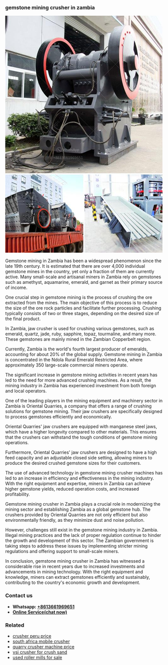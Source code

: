 <h3>gemstone mining crusher in zambia</h3><img src='1702260308.jpg' alt=''><p>Gemstone mining in Zambia has been a widespread phenomenon since the late 19th century. It is estimated that there are over 4,000 individual gemstone mines in the country, yet only a fraction of them are currently active. Many small-scale and artisanal miners in Zambia rely on gemstones such as amethyst, aquamarine, emerald, and garnet as their primary source of income.</p><p>One crucial step in gemstone mining is the process of crushing the ore extracted from the mines. The main objective of this process is to reduce the size of the ore rock particles and facilitate further processing. Crushing typically consists of two or three stages, depending on the desired size of the final product.</p><p>In Zambia, jaw crusher is used for crushing various gemstones, such as emerald, quartz, jade, ruby, sapphire, topaz, tourmaline, and many more. These gemstones are mainly mined in the Zambian Copperbelt region.</p><p>Currently, Zambia is the world's fourth largest producer of emeralds, accounting for about 20% of the global supply. Gemstone mining in Zambia is concentrated in the Ndola Rural Emerald Restricted Area, where approximately 350 large-scale commercial miners operate.</p><p>The significant increase in gemstone mining activities in recent years has led to the need for more advanced crushing machines. As a result, the mining industry in Zambia has experienced investment from both foreign and local operators.</p><p>One of the leading players in the mining equipment and machinery sector in Zambia is Oriental Quarries, a company that offers a range of crushing solutions for gemstone mining. Their jaw crushers are specifically designed to process gemstones efficiently and economically.</p><p>Oriental Quarries' jaw crushers are equipped with manganese steel jaws, which have a higher longevity compared to other materials. This ensures that the crushers can withstand the tough conditions of gemstone mining operations.</p><p>Furthermore, Oriental Quarries' jaw crushers are designed to have a high feed capacity and an adjustable closed side setting, allowing miners to produce the desired crushed gemstone sizes for their customers.</p><p>The use of advanced technology in gemstone mining crusher machines has led to an increase in efficiency and effectiveness in the mining industry. With the right equipment and expertise, miners in Zambia can achieve higher gemstone yields, reduced operation costs, and increased profitability.</p><p>Gemstone mining crusher in Zambia plays a crucial role in modernizing the mining sector and establishing Zambia as a global gemstone hub. The crushers provided by Oriental Quarries are not only efficient but also environmentally friendly, as they minimize dust and noise pollution.</p><p>However, challenges still exist in the gemstone mining industry in Zambia. Illegal mining practices and the lack of proper regulation continue to hinder the growth and development of this sector. The Zambian government is taking steps to address these issues by implementing stricter mining regulations and offering support to small-scale miners.</p><p>In conclusion, gemstone mining crusher in Zambia has witnessed a considerable rise in recent years due to increased investments and advancements in mining technology. With the right equipment and knowledge, miners can extract gemstones efficiently and sustainably, contributing to the country's economic growth and development.</p><h3>Contact us</h3><ul><li><strong>Whatsapp:&nbsp;<a href="https://wa.me/8613661969651">+8613661969651</a></strong></li><li><a href="https://swt.shibang-china.com/?git&amp;zhl&amp;gemstone mining crusher in zambia"><strong>Online Service(chat now)</strong></a></li></ul><h3>Related</h3><ul><li><a href='crusher peru price.md'>crusher peru price</a></li><li><a href='south africa mobile crusher.md'>south africa mobile crusher</a></li><li><a href='quarry crusher machine price.md'>quarry crusher machine price</a></li><li><a href='vsi crusher for crush sand.md'>vsi crusher for crush sand</a></li><li><a href='used roller mills for sale.md'>used roller mills for sale</a></li></ul>
